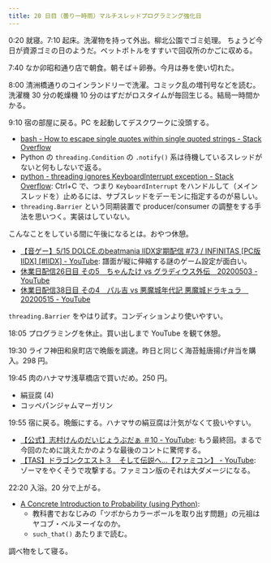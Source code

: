 ```yaml
---
title: 20 日目（曇り一時雨）マルチスレッドプログラミング強化日
---
```


0:20 就寝。7:10 起床。洗濯物を持って外出。柳北公園でゴミ処理。
ちょうど今日が資源ゴミの日のようだ。ペットボトルをすすいで回収所のかごに収める。

7:40 なか卯昭和通り店で朝食。朝そば＋卵券。今月は券を使い切れた。

8:00 清洲橋通りのコインランドリーで洗濯。コミック乱の増刊号などを読む。
洗濯機 30 分の乾燥機 10 分のはずだがロスタイムが毎回生じる。結局一時間かかる。

9:10 宿の部屋に戻る。PC を起動してデスクワークに没頭する。

* [bash - How to escape single quotes within single quoted strings - Stack Overflow](https://stackoverflow.com/questions/1250079/how-to-escape-single-quotes-within-single-quoted-strings)
* Python の `threading.Condition` の `.notify()` 系は待機しているスレッドがないと何もしないで返る。
* [python - threading ignores KeyboardInterrupt exception - Stack Overflow](https://stackoverflow.com/questions/3788208/threading-ignores-keyboardinterrupt-exception):
  Ctrl+C で、つまり `KeyboardInterrupt` をハンドルして（メインスレッドを）止めるには、サブスレッドをデーモンに指定するのが易しい。
* `threading.Barrier` という同期装置で producer/consumer の調整をする手法を思いつく。実装はしていない。

こんなことをしている間に午後になるとは。おやつ休憩。

* [【音ゲー】5/15 DOLCE.のbeatmania IIDX定期配信 #73 / INFINITAS [PC版IIDX] [#IIDX] - YouTube](https://www.youtube.com/watch?v=CH5I1MsUoII):
  譜面が縦に伸縮する謎のゲーム設定が面白い。
* [休業日配信26日目 その5　ちゃんたけ vs グラディウス外伝　20200503 - YouTube](https://www.youtube.com/watch?v=LAQYabxv3Fc)
* [休業日配信38日目 その4　パル吉 vs 悪魔城年代記 悪魔城ドラキュラ　20200515 - YouTube](https://www.youtube.com/watch?v=y9a-gyxO8lw)

`threading.Barrier` をやはり試す。コンディションより使いやすい。

18:05 プログラミングを休止。買い出しまで YouTube を観て休憩。

19:30 ライフ神田和泉町店で晩飯を調達。昨日と同じく海苔鮭唐揚げ弁当を購入。298 円。

19:45 肉のハナマサ浅草橋店で買いだめ。250 円。

* 絹豆腐 (4)
* コッペパンジャムマーガリン

19:55 宿に戻る。晩飯にする。ハナマサの絹豆腐は汁気がなくて扱いやすい。

* [【公式】志村けんのだいじょうぶだぁ ＃10 - YouTube](https://www.youtube.com/watch?v=4qUqnmmWmxg):
  もう最終回。まるで今回のために誂えたかのような最後のコントに驚愕する。
* [【TAS】ドラゴンクエスト３　そして伝説へ…【ファミコン】 - YouTube](https://www.youtube.com/watch?v=ybdAjDv4lv8):
  ゾーマをやくそうで攻撃する。ファミコン版のそれは大ダメージになる。

22:20 入浴。20 分で上がる。

* [A Concrete Introduction to Probability (using Python)](https://nbviewer.jupyter.org/url/norvig.com/ipython/Probability.ipynb):
  * 教科書でおなじみの「ツボからカラーボールを取り出す問題」の元祖はヤコブ・ベルヌーイなのか。
  * `such_that()` あたりまで読む。

調べ物をして寝る。
